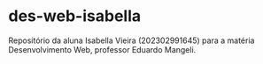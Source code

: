 # des-web-isabella
Repositório da aluna Isabella Vieira (202302991645) para a matéria Desenvolvimento Web, professor Eduardo Mangeli.

